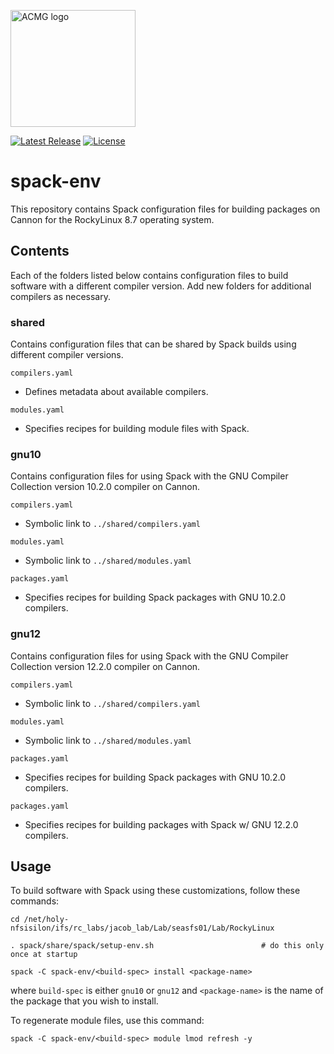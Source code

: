 <a href="https://acmg.seas.harvard.edu"><img src="https://acmg.seas.harvard.edu/sites/projects.iq.harvard.edu/files/acmg/files/img_acmg_logo_small.png" width="200" height="187" alt="ACMG logo"></a>

[![Latest Release](https://img.shields.io/github/v/release/Harvard-ACMG/spack-env?label=Latest%20Release)](https://github.com/Harvard-ACMG/spack-env/releases) [![License](https://img.shields.io/badge/License-MIT-blue.svg)](https://github.com/Harvard-ACMG/spack-env/blob/main/LICENSE.txt)

# spack-env

This repository contains Spack configuration files for building packages on Cannon for the RockyLinux 8.7 operating system.

## Contents

Each of the folders listed below contains configuration files to build software with a different compiler version.  Add new folders for additional compilers as necessary.

### shared

Contains configuration files that can be shared by Spack builds using different compiler versions.

`compilers.yaml`
- Defines metadata about available compilers.

`modules.yaml`
- Specifies recipes for building module files with Spack.

### gnu10

Contains configuration files for using Spack with the GNU Compiler Collection version 10.2.0 compiler on Cannon.

`compilers.yaml`
- Symbolic link to `../shared/compilers.yaml`

`modules.yaml`
- Symbolic link to `../shared/modules.yaml`

`packages.yaml`
- Specifies recipes for building Spack packages with GNU 10.2.0 compilers.

### gnu12

Contains configuration files for using Spack with the GNU Compiler Collection version 12.2.0 compiler on Cannon.

`compilers.yaml`
- Symbolic link to `../shared/compilers.yaml`

`modules.yaml`
- Symbolic link to `../shared/modules.yaml`

`packages.yaml`
- Specifies recipes for building Spack packages with GNU 10.2.0 compilers.

`packages.yaml`
- Specifies recipes for building packages with Spack w/ GNU 12.2.0 compilers.

## Usage

To build software with Spack using these customizations, follow these commands:

```console
cd /net/holy-nfsisilon/ifs/rc_labs/jacob_lab/Lab/seasfs01/Lab/RockyLinux

. spack/share/spack/setup-env.sh                        # do this only once at startup

spack -C spack-env/<build-spec> install <package-name>
```

where `build-spec` is either `gnu10` or `gnu12` and `<package-name>` is the name of the package that you wish to install.

To regenerate module files, use this command:

```console
spack -C spack-env/<build-spec> module lmod refresh -y
```
